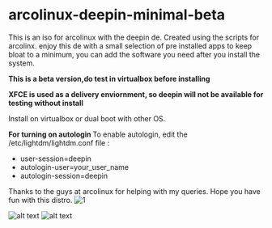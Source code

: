 # arcolinux-deepin-minimal-beta
<p>This is an iso for arcolinux with the deepin de. Created using the scripts for arcolinx.
enjoy this de with a small selection of pre installed apps to keep bloat to a minimum, you can add the software you need after you install the system.</p>
<b>This is a beta version,do test in virtualbox before installing</b>
 
<p><b>XFCE is used as a delivery enviornment, so deepin will not be available for testing without install</b></p>

<p>Install on virtualbox or dual boot with other OS.</p>

<b> For turning on autologin </b>
 To enable autologin, edit the /etc/lightdm/lightdm.conf file :
  - user-session=deepin
  - autologin-user=your_user_name
  - autologin-session=deepin
 
Thanks to the guys at arcolinux for helping with my queries.
Hope you have fun with this distro.
![1](https://user-images.githubusercontent.com/50142453/64343581-68528680-d00a-11e9-92b1-daf40d4fc138.png)

![alt text](https://github.com/a-mere-peasant/arcolinux-deepin-minimal-/tree/master/Screenshots/1.png)
![alt text](https://github.com/a-mere-peasant/arcolinux-deepin-minimal-/tree/master/Screenshots/2.png)

